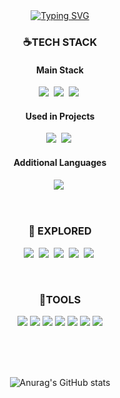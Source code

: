 <div align="center">
 <a href="https://git.io/typing-svg"><img src="https://readme-typing-svg.demolab.com?font=JetBrains+Mono&size=22&pause=1000&color=FFFFFF&center=true&vCenter=true&width=500&lines=Backend+Developer;Never+finished%2C+always+improving!" alt="Typing SVG" /></a>

<br>

### ☕TECH STACK
#### Main Stack
<img src="https://img.shields.io/badge/SpringBoot-6DB33F.svg?style=for-the-badge&logo=springboot&logoColor=white" />&nbsp;
<img src="https://img.shields.io/badge/JPA-007396.svg?style=for-the-badge&logo=hibernate&logoColor=white" />&nbsp;
<img src="https://img.shields.io/badge/Java-FF6F00.svg?style=for-the-badge&logo=java&logoColor=white" />&nbsp;

#### Used in Projects
<img src="https://img.shields.io/badge/MyBatis-000000.svg?style=for-the-badge&logo=mybatis&logoColor=white" />&nbsp;
<img src="https://img.shields.io/badge/JDBC-003B57.svg?style=for-the-badge&logo=oracle&logoColor=white" />&nbsp;

#### Additional Languages
<img src="https://img.shields.io/badge/C%2B%2B-00599C.svg?style=for-the-badge&logo=c%2B%2B&logoColor=white" />&nbsp;

<br>

### 🍰 EXPLORED
<img src="https://img.shields.io/badge/Unity-000000.svg?style=for-the-badge&logo=unity&logoColor=white" />&nbsp;
<img src="https://img.shields.io/badge/Lua-2C2D72.svg?style=for-the-badge&logo=lua&logoColor=white" />&nbsp;
<img src="https://img.shields.io/badge/TensorFlow-FF6F00.svg?style=for-the-badge&logo=tensorflow&logoColor=white" />&nbsp;
<img src="https://img.shields.io/badge/Python-3776AB.svg?style=for-the-badge&logo=python&logoColor=white" />&nbsp;
<img src="https://img.shields.io/badge/JavaScript-F7DF1E.svg?style=for-the-badge&logo=javascript&logoColor=black" />&nbsp;

<br>

###  🩶TOOLS
<img src="https://img.shields.io/badge/IntelliJ-000000.svg?style=for-the-badge&logo=intellijidea&logoColor=white" />
<img src="https://img.shields.io/badge/Eclipse-2C2255.svg?style=for-the-badge&logo=eclipse&logoColor=white" />
<img src="https://img.shields.io/badge/VSCode-2C2C32.svg?style=for-the-badge&logo=visual-studio-code&logoColor=22ABF3" />

<img src="https://img.shields.io/badge/DataGrip-000000.svg?style=for-the-badge&logo=datagrip&logoColor=white" />

<img src="https://img.shields.io/badge/Git-F05033.svg?style=for-the-badge&logo=git&logoColor=white" />
<img src="https://img.shields.io/badge/Swagger-85EA2D.svg?style=for-the-badge&logo=swagger&logoColor=black" />
<img src="https://img.shields.io/badge/Notion-F3F3F3.svg?style=for-the-badge&logo=notion&logoColor=black" />

<br><br><br>

![Anurag's GitHub stats](https://github-readme-stats.vercel.app/api?username=ryuyeonkyoung&hide=contribs,prs&show_icons=true&theme=테마)


</div>
